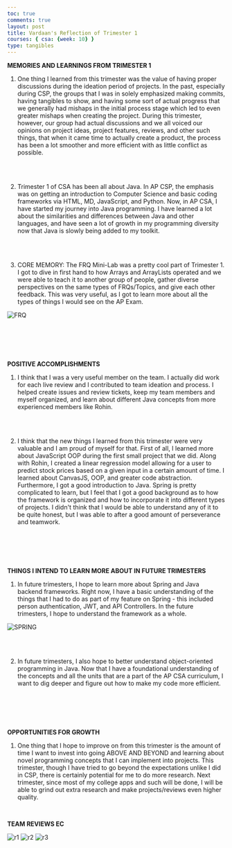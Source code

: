 ```yaml
---
toc: true
comments: true
layout: post
title: Vardaan's Reflection of Trimester 1
courses: { csa: {week: 10} }
type: tangibles
---
```


**MEMORIES AND LEARNINGS FROM TRIMESTER 1**

1. One thing I learned from this trimester was the value of having proper discussions during the ideation period of projects. In the past, especially during CSP, the groups that I was in solely emphasized making commits, having tangibles to show, and having some sort of actual progress that we generally had mishaps in the initial process stage which led to even greater mishaps when creating the project. During this trimester, however, our group had actual discussions and we all voiced our opinions on project ideas, project features, reviews, and other such things, that when it came time to actually create a product, the process has been a lot smoother and more efficient with as little conflict as possible.

<br>
<br>


2. Trimester 1 of CSA has been all about Java. In AP CSP, the emphasis was on getting an introduction to Computer Science and basic coding frameworks via HTML, MD, JavaScript, and Python. Now, in AP CSA, I have started my journey into Java programming. I have learned a lot about the similarities and differences between Java and other languages, and have seen a lot of growth in my programming diversity now that Java is slowly being added to my toolkit. 

<br>
<br>



3. CORE MEMORY: The FRQ Mini-Lab was a pretty cool part of Trimester 1. I got to dive in first hand to how Arrays and ArrayLists operated and we were able to teach it to another group of people, gather diverse perspectives on the same types of FRQs/Topics, and give each other feedback. This was very useful, as I got to learn more about all the types of things I would see on the AP Exam. 

![]({{site.baseurl}}/images/frqminilabs.png "FRQ")


<br>
<br>
<br>
<br>

**POSITIVE ACCOMPLISHMENTS**

1. I think that I was a very useful member on the team. I actually did work for each live review and I contributed to team ideation and process. I helped create issues and review tickets, keep my team members and myself organized, and learn about different Java concepts from more experienced members like Rohin. 

<br>
<br>


2. I think that the new things I learned from this trimester were very valuable and I am proud of myself for that. First of all, I learned more about JavaScript OOP during the first small project that we did. Along with Rohin, I created a linear regression model allowing for a user to predict stock prices based on a given input in a certain amount of time. I learned about CanvasJS, OOP, and greater code abstraction. Furthermore, I got a good introduction to Java. Spring is pretty complicated to learn, but I feel that I got a good background as to how the framework is organized and how to incorporate it into different types of projects. I didn't think that I would be able to understand any of it to be quite honest, but I was able to after a good amount of perseverance and teamwork. 

<br>
<br>
<br>
<br>


**THINGS I INTEND TO LEARN MORE ABOUT IN FUTURE TRIMESTERS**

1. In future trimesters, I hope to learn more about Spring and Java backend frameworks. Right now, I have a basic understanding of the things that I had to do as part of my feature on Spring - this included person authentication, JWT, and API Controllers. In the future trimesters, I hope to understand the framework as a whole. 

![]({{site.baseurl}}/images/mvc.png "SPRING")


<br>
<br>


2. In future trimesters, I also hope to better understand object-oriented programming in Java. Now that I have a foundational understanding of the concepts and all the units that are a part of the AP CSA curriculum, I want to dig deeper and figure out how to make my code more efficient. 

<br>
<br>
<br>
<br>


**OPPORTUNITIES FOR GROWTH**

1. One thing that I hope to improve on from this trimester is the amount of time I want to invest into going ABOVE AND BEYOND and learning about novel programming concepts that I can implement into projects. This trimester, though I have tried to go beyond the expectations unlike I did in CSP, there is certainly potential for me to do more research. Next trimester, since most of my college apps and such will be done, I will be able to grind out extra research and make projects/reviews even higher quality.

<br>

**TEAM REVIEWS EC**

![]({{site.baseurl}}/images/r1.png "r1")
![]({{site.baseurl}}/images/r2.png "r2")
![]({{site.baseurl}}/images/r3.png "r3")

